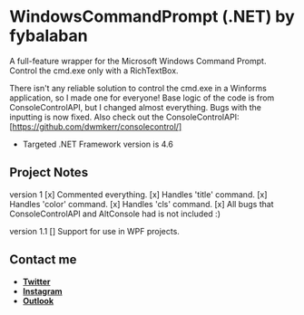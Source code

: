 # WindowsCommandPrompt (.NET) by fybalaban
 A full-feature wrapper for the Microsoft Windows Command Prompt. Control the cmd.exe only with a RichTextBox.
 
 There isn't any reliable solution to control the cmd.exe in a Winforms application, so I made one for everyone!
 Base logic of the code is from ConsoleControlAPI, but I changed almost everything. Bugs with the inputting is now fixed.
 Also check out the ConsoleControlAPI: [https://github.com/dwmkerr/consolecontrol/]
 
 * Targeted .NET Framework version is 4.6
 
 ## Project Notes
 
 version 1
 [x] Commented everything.
 [x] Handles 'title' command.
 [x] Handles 'color' command.
 [x] Handles 'cls' command.
 [x] All bugs that ConsoleControlAPI and AltConsole had is not included :)
 
 version 1.1
 [] Support for use in WPF projects.
 
 ## Contact me

* [**Twitter**](https://www.twitter.com/fybalaban/ "My Twitter profile")
* [**Instagram**](https://www.instagram.com/ferityigitbalaban/ "My Instagram profile")
* [**Outlook**](mailto:fybalaban@outlook.com?subject=[GitHub]%20LuddeToolset "Email me!")